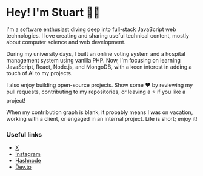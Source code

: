# Hey! I'm Stuart 👋🏿

I'm a software enthusiast diving deep into full-stack JavaScript web technologies. I love creating and sharing useful technical content, mostly about computer science and web development.

During my university days, I built an online voting system and a hospital management system using vanilla PHP. Now, I'm focusing on learning JavaScript, React, Node.js, and MongoDB, with a keen interest in adding a touch of AI to my projects.

I also enjoy building open-source projects. Show some ❤️ by reviewing my pull requests, contributing to my repositories, or leaving a ⭐ if you like a project!

When my contribution graph is blank, it probably means I was on vacation, working with a client, or engaged in an internal project. Life is short; enjoy it!

### Useful links
* [X](https://x.com/stuartmuyambi)
* [Instagram](https://instagram.com/stuartmuyambi)
* [Hashnode](https://hashnode.com/@stuartmuyambi)
* [Dev.to](https://dev.to/stuartmuyambi)
